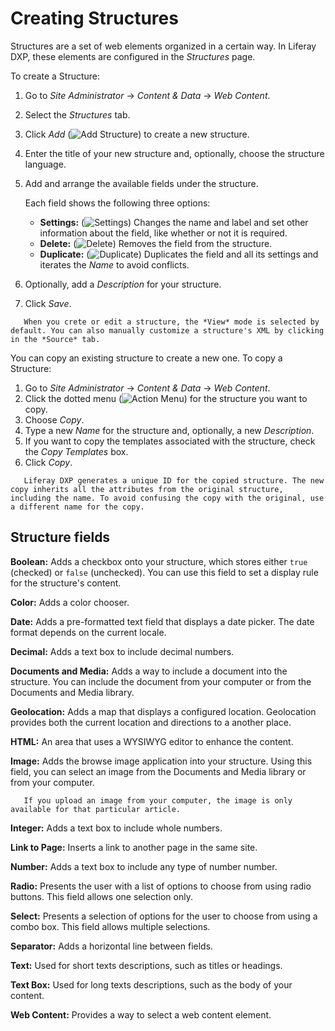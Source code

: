 # Creating Structures

Structures are a set of web elements organized in a certain way. In Liferay DXP, these elements are configured in the *Structures* page. 

To create a Structure:

1. Go to *Site Administrator* &rarr; *Content & Data* &rarr; *Web Content*.
2. Select the *Structures* tab.
3. Click *Add* (![Add Structure](../../../../../../images/icon-add.png)) to create a new structure.
4. Enter the title of your new structure and, optionally, choose the structure language.
5. Add and arrange the available fields under the structure.

    Each field shows the following three options:
    * **Settings:** (![Settings](../../../../../../images/icon-wrench.png)) Changes the
name and label and set other information about the field, like whether or not
it is required.
    * **Delete:** (![Delete](../../../../../../images/icon-trash.png)) Removes the field 
from the structure.
    * **Duplicate:** (![Duplicate](../../../../../../images/icon-wysiwyg-add.png)) Duplicates the 
field and all its settings and iterates the *Name* to avoid conflicts.

6. Optionally, add a *Description* for your structure.
7. Click *Save*.

```note::
   When you crete or edit a structure, the *View* mode is selected by default. You can also manually customize a structure's XML by clicking in the *Source* tab.
```

You can copy an existing structure to create a new one. To copy a Structure:

1. Go to *Site Administrator* &rarr; *Content & Data* &rarr; *Web Content*.
2. Click the dotted menu (![Action Menu](../../../../../../images/icon-actions.png)) for the structure you want to copy.
3. Choose *Copy*.
4. Type a new *Name* for the structure and, optionally, a new *Description*.
5. If you want to copy the templates associated with the structure, check the *Copy Templates* box. 
5. Click *Copy*.

```note::
   Liferay DXP generates a unique ID for the copied structure. The new copy inherits all the attributes from the original structure, including the name. To avoid confusing the copy with the original, use a different name for the copy.
```

## Structure fields

**Boolean:** Adds a checkbox onto your structure, which stores either `true` (checked) or `false` (unchecked). You can use this field to set a display rule for the structure's content.

**Color:** Adds a color chooser.

**Date:** Adds a pre-formatted text field that displays a date picker. The date format depends on the current locale.

**Decimal:** Adds a text box to include decimal numbers.

 **Documents and Media:** Adds a way to include a document into the structure. You can include the document from your computer or from the Documents and Media library.

**Geolocation:** Adds a map that displays a configured location. Geolocation provides both the current location and directions to a another place.

**HTML:** An area that uses a WYSIWYG editor to enhance the content.

**Image:** Adds the browse image application into your structure. Using this field, you can select an image from the Documents and Media library or from your computer.

```note::
   If you upload an image from your computer, the image is only available for that particular article.
```

**Integer:** Adds a text box to include whole numbers.

**Link to Page:** Inserts a link to another page in the same site.

**Number:** Adds a text box to include any type of number number.

**Radio:** Presents the user with a list of options to choose from using radio buttons. This field allows one selection only.

**Select:** Presents a selection of options for the user to choose from using a combo box. This field allows multiple selections.

**Separator:** Adds a horizontal line between fields.

**Text:** Used for short texts descriptions, such as titles or headings.

**Text Box:** Used for long texts descriptions, such as the body of your content.

**Web Content:** Provides a way to select a web content element.